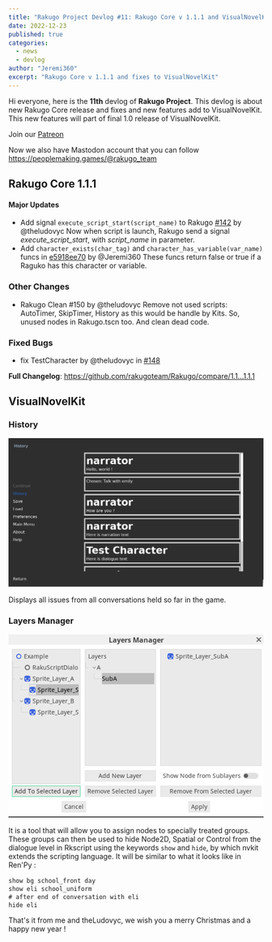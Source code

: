 ```yaml
---
title: "Rakugo Project Devlog #11: Rakugo Core v 1.1.1 and VisualNovelKit new features"
date: 2022-12-23
published: true
categories:
  - news
  - devlog
author: "Jeremi360"
excerpt: "Rakugo Core v 1.1.1 and fixes to VisualNovelKit"
---
```


Hi everyone, here is the **11th** devlog of **Rakugo Project**.
This devlog is about new Rakugo Core release and fixes and new features add to VisualNovelKit.
This new features will part of final 1.0 release of VisualNovelKit.

Join our [Patreon](https://www.patreon.com/rakguoteam)

Now we also have Mastodon account that you can follow
https://peoplemaking.games/@rakugo_team


## Rakugo Core 1.1.1

#### Major Updates
* Add signal `execute_script_start(script_name)` to Rakugo [#142](https://github.com/rakugoteam/Rakugo/pull/#142) by @theludovyc
Now when script is launch, Rakugo send a signal *execute_script_start*, with *script_name* in parameter.
* Add `character_exists(char_tag)` and `character_has_variable(var_name)` funcs in [e5918ee70](https://github.com/rakugoteam/Rakugo/commit/e5918ee70bac34382d39d4faacbba43cc2f49217) by @Jeremi360
These funcs return false or true if a Raguko has this character or variable.

### Other Changes
* Rakugo Clean #150 by @theludovyc
Remove not used scripts: AutoTimer, SkipTimer, History as this would be handle by Kits. So, unused nodes in Rakugo.tscn too. And clean dead code.

### Fixed Bugs
* fix TestCharacter by @theludovyc in [#148](https://github.com/rakugoteam/Rakugo/pull/148)

**Full Changelog**: https://github.com/rakugoteam/Rakugo/compare/1.1...1.1.1

## VisualNovelKit
### History

![historylog](../assets/history.png)

Displays all issues from all conversations held so far in the game.

### Layers Manager

![layersManager](../assets/LayersManager_v0.1.png)

It is a tool that will allow you to assign nodes to specially treated groups.
These groups can then be used to hide Node2D, Spatial or Control from the dialogue level in Rkscript using the keywords `show` and `hide`, by which nvkit extends the scripting language.
It will be similar to what it looks like in Ren'Py :
```renpy
show bg school_front day
show eli school_uniform
# after end of conversation with eli
hide eli
```

That's it from me and theLudovyc, 
we wish you a merry Christmas and a happy new year !
